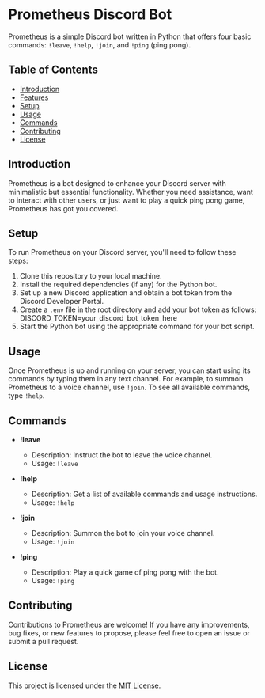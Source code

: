 # Prometheus Discord Bot

Prometheus is a simple Discord bot written in Python that offers four basic commands: `!leave`, `!help`, `!join`, and `!ping` (ping pong).

## Table of Contents
- [Introduction](#introduction)
- [Features](#features)
- [Setup](#setup)
- [Usage](#usage)
- [Commands](#commands)
- [Contributing](#contributing)
- [License](#license)

## Introduction

Prometheus is a bot designed to enhance your Discord server with minimalistic but essential functionality. Whether you need assistance, want to interact with other users, or just want to play a quick ping pong game, Prometheus has got you covered.

## Setup

To run Prometheus on your Discord server, you'll need to follow these steps:

1. Clone this repository to your local machine.
2. Install the required dependencies (if any) for the Python bot.
3. Set up a new Discord application and obtain a bot token from the Discord Developer Portal.
4. Create a `.env` file in the root directory and add your bot token as follows: 
    DISCORD_TOKEN=your_discord_bot_token_here
5. Start the Python bot using the appropriate command for your bot script.

## Usage

Once Prometheus is up and running on your server, you can start using its commands by typing them in any text channel. For example, to summon Prometheus to a voice channel, use `!join`. To see all available commands, type `!help`.

## Commands

- **!leave**
  - Description: Instruct the bot to leave the voice channel.
  - Usage: `!leave`

- **!help**
  - Description: Get a list of available commands and usage instructions.
  - Usage: `!help`

- **!join**
  - Description: Summon the bot to join your voice channel.
  - Usage: `!join`

- **!ping**
  - Description: Play a quick game of ping pong with the bot.
  - Usage: `!ping`

## Contributing

Contributions to Prometheus are welcome! If you have any improvements, bug fixes, or new features to propose, please feel free to open an issue or submit a pull request.

## License

This project is licensed under the [MIT License](LICENSE).
